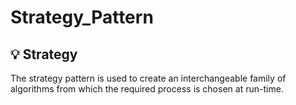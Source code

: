 # Strategy_Pattern
💡 Strategy
-----------

The strategy pattern is used to create an interchangeable family of algorithms from which the required process is chosen at run-time.

